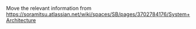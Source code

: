 Move the relevant information from https://soramitsu.atlassian.net/wiki/spaces/SB/pages/3702784176/System+Architecture
